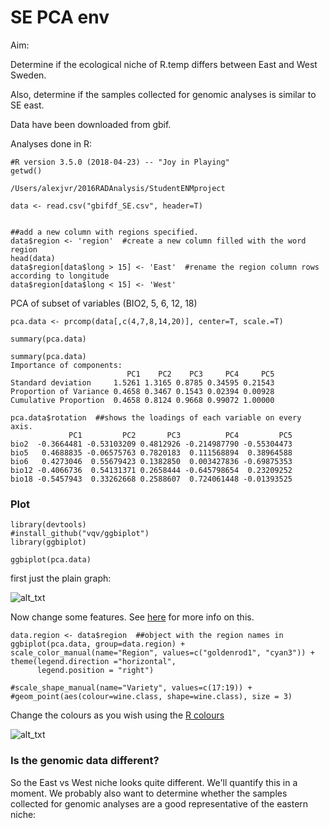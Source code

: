 # SE PCA env

Aim: 

Determine if the ecological niche of R.temp differs between East and West Sweden. 

Also, determine if the samples collected for genomic analyses is similar to SE east. 


Data have been downloaded from gbif. 

Analyses done in R: 

```
#R version 3.5.0 (2018-04-23) -- "Joy in Playing"
getwd()

/Users/alexjvr/2016RADAnalysis/StudentENMproject

data <- read.csv("gbifdf_SE.csv", header=T)


##add a new column with regions specified. 
data$region <- 'region'  #create a new column filled with the word region
head(data)
data$region[data$long > 15] <- 'East'  #rename the region column rows according to longitude
data$region[data$long < 15] <- 'West'
```



PCA of subset of variables (BIO2, 5, 6, 12, 18)
```
pca.data <- prcomp(data[,c(4,7,8,14,20)], center=T, scale.=T)

summary(pca.data)

summary(pca.data)
Importance of components:
                          PC1    PC2    PC3     PC4     PC5
Standard deviation     1.5261 1.3165 0.8785 0.34595 0.21543
Proportion of Variance 0.4658 0.3467 0.1543 0.02394 0.00928
Cumulative Proportion  0.4658 0.8124 0.9668 0.99072 1.00000

pca.data$rotation  ##shows the loadings of each variable on every axis.
             PC1         PC2       PC3          PC4         PC5
bio2  -0.3664481 -0.53103209 0.4812926 -0.214987790 -0.55304473
bio5   0.4688835 -0.06575763 0.7820183  0.111568894  0.38964588
bio6   0.4273046  0.55679423 0.1382850  0.003427836 -0.69875353
bio12 -0.4066736  0.54131371 0.2658444 -0.645798654  0.23209252
bio18 -0.5457943  0.33262668 0.2588607  0.724061448 -0.01393525
```



### Plot

```
library(devtools)
#install_github("vqv/ggbiplot")
library(ggbiplot)

ggbiplot(pca.data)
```

first just the plain graph: 

![alt_txt][Fig1]

[Fig1]:https://user-images.githubusercontent.com/12142475/49028289-f2c3ab00-f199-11e8-8e27-a08e432ed68c.png



Now change some features. See [here](https://stackoverflow.com/questions/40287943/ggbiplot-change-the-group-color-and-marker) for more info on this. 
```
data.region <- data$region  ##object with the region names in
ggbiplot(pca.data, group=data.region) + scale_color_manual(name="Region", values=c("goldenrod1", "cyan3")) + theme(legend.direction ="horizontal", 
      legend.position = "right")

#scale_shape_manual(name="Variety", values=c(17:19)) +
#geom_point(aes(colour=wine.class, shape=wine.class), size = 3)
```

Change the colours as you wish using the [R colours](http://www.stat.columbia.edu/~tzheng/files/Rcolor.pdf)

![alt_txt][Fig2]

[Fig2]:https://user-images.githubusercontent.com/12142475/49029688-1f2cf680-f19d-11e8-9c79-e1e4f8eb754b.png



### Is the genomic data different? 

So the East vs West niche looks quite different. We'll quantify this in a moment. We probably also want to determine whether the samples collected for genomic analyses are a good representative of the eastern niche:

```


```

